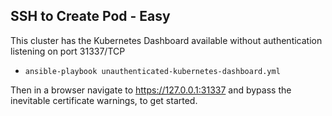 ## SSH to Create Pod - Easy

This cluster has the Kubernetes Dashboard available without authentication listening on port 31337/TCP

- `ansible-playbook unauthenticated-kubernetes-dashboard.yml`

Then in a browser navigate to https://127.0.0.1:31337 and bypass the inevitable certificate warnings, to get started.